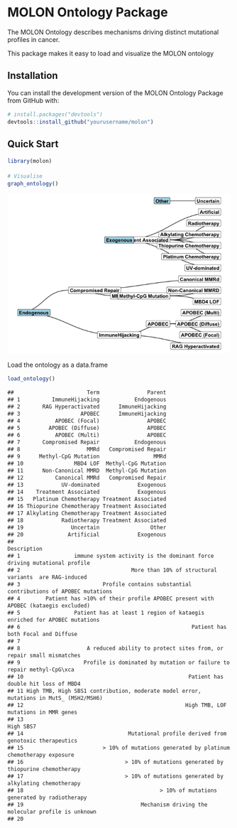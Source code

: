 
# MOLON Ontology Package

The MOLON Ontology describes mechanisms driving distinct mutational
profiles in cancer.

This package makes it easy to load and visualize the MOLON ontology

## Installation

You can install the development version of the MOLON Ontology Package
from GitHub with:

``` r
# install.packages("devtools")
devtools::install_github("yourusername/molon")
```

## Quick Start

``` r
library(molon)

# Visualise
graph_ontology()
```

![](README_files/figure-gfm/unnamed-chunk-1-1.png)<!-- -->

Load the ontology as a data.frame

``` r
load_ontology()
```

    ##                       Term               Parent
    ## 1          ImmuneHijacking           Endogenous
    ## 2       RAG Hyperactivated      ImmuneHijacking
    ## 3                   APOBEC      ImmuneHijacking
    ## 4           APOBEC (Focal)               APOBEC
    ## 5         APOBEC (Diffuse)               APOBEC
    ## 6           APOBEC (Multi)               APOBEC
    ## 7       Compromised Repair           Endogenous
    ## 8                     MMRd   Compromised Repair
    ## 9      Methyl-CpG Mutation                 MMRd
    ## 10                MBD4 LOF  Methyl-CpG Mutation
    ## 11      Non-Canonical MMRD  Methyl-CpG Mutation
    ## 12          Canonical MMRd   Compromised Repair
    ## 13            UV-dominated            Exogenous
    ## 14    Treatment Associated            Exogenous
    ## 15   Platinum Chemotherapy Treatment Associated
    ## 16 Thiopurine Chemotherapy Treatment Associated
    ## 17 Alkylating Chemotherapy Treatment Associated
    ## 18            Radiotherapy Treatment Associated
    ## 19               Uncertain                Other
    ## 20              Artificial            Exogenous
    ##                                                                               Description
    ## 1                 immune system activity is the dominant force driving mutational profile
    ## 2                                   More than 10% of structural variants  are RAG-induced
    ## 3                          Profile contains substantial contributions of APOBEC mutations
    ## 4        Patient has >10% of their profile APOBEC present with APOBEC (kataegis excluded)
    ## 5                 Patient has at least 1 region of kataegis enriched for APOBEC mutations
    ## 6                                                      Patient has both Focal and Diffuse
    ## 7                                                                                        
    ## 8                     A reduced ability to protect sites from, or repair small mismatches
    ## 9                    Profile is dominated by mutation or failure to repair methyl-CpG\xca
    ## 10                                                    Patient has double hit loss of MBD4
    ## 11 High TMB, High SBS1 contribution, moderate model error, mutations in MutS_ (MSH2/MSH6)
    ## 12                                                   High TMB, LOF mutations in MMR genes
    ## 13                                                                              High SBS7
    ## 14                                 Mutational profile derived from genotoxic therapeutics
    ## 15                         > 10% of mutations generated by platinum chemotherapy exposure
    ## 16                                > 10% of mutations generated by thiopurine chemotherapy
    ## 17                                > 10% of mutations generated by alkylating chemotherapy
    ## 18                                           > 10% of mutations generated by radiotherapy
    ## 19                                     Mechanism driving the molecular profile is unknown
    ## 20
